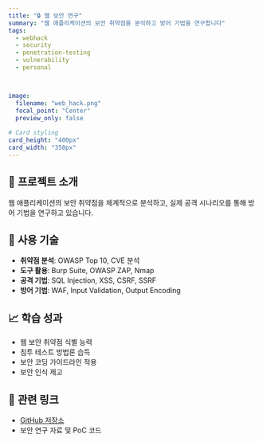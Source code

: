 ```yaml
---
title: "🔒 웹 보안 연구"
summary: "웹 애플리케이션의 보안 취약점을 분석하고 방어 기법을 연구합니다"
tags:
  - webhack
  - security
  - penetration-testing
  - vulnerability
  - personal



image:
  filename: "web_hack.png"
  focal_point: "Center"
  preview_only: false
  
# Card styling
card_height: "400px"
card_width: "350px"
---
```


## 🎯 프로젝트 소개

웹 애플리케이션의 보안 취약점을 체계적으로 분석하고, 실제 공격 시나리오를 통해 방어 기법을 연구하고 있습니다.

## 🔧 사용 기술
- **취약점 분석**: OWASP Top 10, CVE 분석
- **도구 활용**: Burp Suite, OWASP ZAP, Nmap
- **공격 기법**: SQL Injection, XSS, CSRF, SSRF
- **방어 기법**: WAF, Input Validation, Output Encoding

## 📈 학습 성과
- 웹 보안 취약점 식별 능력
- 침투 테스트 방법론 습득
- 보안 코딩 가이드라인 적용
- 보안 인식 제고

## 🔗 관련 링크
- [GitHub 저장소](http://github.com)
- 보안 연구 자료 및 PoC 코드
